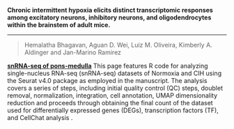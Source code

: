 
**Chronic intermittent hypoxia elicits distinct transcriptomic responses among excitatory neurons, inhibitory neurons, and oligodendrocytes within the brainstem of adult mice.**
_________________________________________________________________________________________________________________________
>Hemalatha Bhagavan, Aguan D. Wei, Luiz M. Oliveira, Kimberly A. Aldinger and Jan-Marino Ramirez

<ins>**snRNA-seq of pons-medulla**</ins>
This page features R code for analyzing single-nucleus RNA-seq (snRNA-seq) datasets of Normoxia and CIH using the Seurat v4.0 package as employed in the manuscript. The analysis covers a series of steps, including initial quality control (QC) steps, doublet removal, normalization, integration, cell annotation, UMAP dimensionality reduction and proceeds through obtaining the final count of the dataset used for differentially expressed genes (DEGs), transcription factors (TF), and CellChat analysis .

